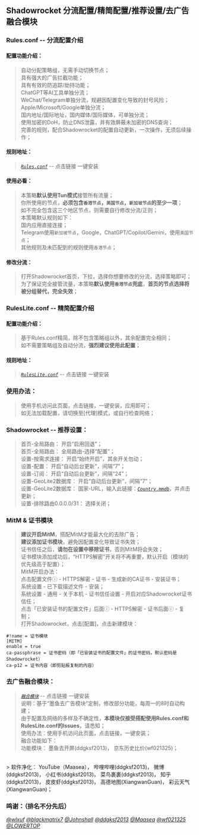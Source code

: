 ## Shadowrocket 分流配置/精简配置/推荐设置/去广告融合模块<br>

### Rules.conf -- 分流配置介绍
#### 配置功能介绍：<br>
> 自动分配策略组，无需手动切换节点；<br>
> 具有强大的广告拦截功能；<br>
> 具有有效的防追踪/劫持功能；<br>
> ChatGPT等AI工具单独分流；<br>
> WeChat/Telegram单独分流，规避因配置变化导致的封号风险；<br>
> Apple/Microsoft/Google单独分流；<br>
> 国内地址/国际地址，国内媒体/国际媒体，可单独分流；<br>
> 使用加密的DoH，防止DNS泄露，并有效屏蔽未加密的DNS查询；<br>
> 完善的规则，配合Shadowrocket的配置自动更新，一次操作，无须后续操作；<br>

#### 规则地址：<br>
> [*`Rules.conf`*](https://lowertop.github.io/Shadowrocket-First/redirect.html?url=shadowrocket://config/add/https://raw.githubusercontent.com/XiangwanGuan/Shadowrocket/main/Rules.conf) -- 点击链接 一键安装<br>

#### 使用必看：<br>
> 本策略**默认使用Tun模式**接管所有流量；<br>
> 你所使用的节点，**必须包含`香港节点`，`美国节点`，`新加坡节点`的至少一项**；<br>
> 如不完全包含这三个地区节点，则需要自行修改分流/正则；<br>
> 本策略默认规则如下：<br>
> 国内应用直接连接；<br>
> Telegram使用`新加坡节点`，Google，ChatGPT/Copilot/Gemini，使用`美国节点`；<br>
> 其他规则及未匹配到的规则使用`香港节点`；<br>

#### 修改分流：<br>
> 打开Shadowrocket首页，下拉，选择你想要修改的分流，选择策略即可；<br>
> 为了保证完全接管流量，本策略**默认使用`香港节点`兜底**，**首页的节点选择将被分组替代，完全失效**；<br>

### RulesLite.conf -- 精简配置介绍
#### 配置功能介绍：<br>
> 基于Rules.conf精简，除不包含策略组以外，其余配置完全相同；<br>
> 如不需要策略组及自动分流，**强烈建议使用此配置**；<br>

#### 规则地址：<br>
> [*`RulesLite.conf`*](https://lowertop.github.io/Shadowrocket-First/redirect.html?url=shadowrocket://config/add/https://raw.githubusercontent.com/XiangwanGuan/Shadowrocket/main/RulesLite.conf) -- 点击链接 一键安装<br>

### 使用办法：<br>
> 使用手机访问此页面，点击链接，一键安装，应用即可；<br>
> 如无法加载配置，请切换至[代理]模式，或自行检查网络；<br>

### Shadowrocket -- 推荐设置：<br>
> 首页-全局路由：
开启“启用回退”；<br>
> 首页-全局路由：
全局路由-选择“配置”；<br>
> 设置-按需求连接：
开启“始终开启”，其余开关勿动；<br>
> 设置-配置：
开启“自动后台更新”，间隔“7”；<br>
> 设置-订阅：
开启“自动后台更新”，间隔“24”；<br>
> 设置-GeoLite2数据库：
开启“自动后台更新”，间隔“7”；<br>
> 设置-GeoLite2数据库：
国家-URL，输入此链接：[*`Country.mmdb`*](https://github.com/Hackl0us/GeoIP2-CN/raw/release/Country.mmdb)，并点击更新；<br>
> 设置-排除路由0.0.0.0/31：
选择关闭；<br>

### MitM & 证书模块
> **建议开启MitM**，搭配MitM才能最大化的去除广告；<br>
> **建议添加证书模块**，避免因配置变化导致证书失效；<br>
> 证书信任之后，**请勿在设置中移除证书**，否则MitM将会失效；<br>
> 证书模块添加成功后，“HTTPS解密”开关将不再重要，默认开启（模块的优先级高于配置）；<br>
> MitM开启办法：<br>
> 点击配置文件ⓘ - HTTPS解密 - 证书 - 生成新的CA证书 - 安装证书；<br>
> 系统设置 - 已下载描述文件 - 安装；<br>
> 系统设置 - 通用 - 关于本机 - 证书信任设置 - 开启对应Shadowrocket证书信任；<br>
> 点击「已安装证书的配置文件」后面ⓘ - HTTPS解密 - 证书后面ⓘ - 复制；<br>
> 打开Shadowrocket，点击[配置]，点击新建模块：<br>
```
#!name = 证书模块
[MITM]
enable = true
ca-passphrase = 证书密码（即「已安装证书的配置文件」的证书密码，默认密码是Shadowrocket）
ca-p12 = 证书内容（即剪贴板复制的内容）
```

### 去广告融合模块：
> [*`融合模块`*](https://lowertop.github.io/Shadowrocket-First/redirect.html?url=shadowrocket://install?module=https://raw.githubusercontent.com/XiangwanGuan/Shadowrocket/main/Module.sgmodule) -- 点击链接 一键安装<br>
> 说明：基于“墨鱼去广告模块”定制，修改部分功能，每周一的8时自动构建；<br>
> 由于配置及网络的多样及不确定性，**本模块仅接受搭配使用Rules.conf和RulesLite.conf的Issues**，请悉知；<br>
> 使用办法：使用手机访问此页面，点击链接，一键安装；<br>
> 融合功能如下：<br>
> 功能模块：
墨鱼去开屏(ddgksf2013)，
京东历史比价(wf021325)；
<br>
> 软件净化：
YouTube（Maasea），
哔哩哔哩(ddgksf2013)，
微博(ddgksf2013)，
小红书(ddgksf2013)，
菜鸟裹裹(ddgksf2013)，
知乎(ddgksf2013)，
皮皮虾(ddgksf2013)，
高德地图(XiangwanGuan)，
彩云天气(XiangwanGuan)；
<br>

### 鸣谢：（排名不分先后）<br>
[*@wlxuf*](https://github.com/wlxuf/Shadowrocket)
[*@blackmatrix7*](https://github.com/blackmatrix7/ios_rule_script/tree/master/rule/Shadowrocket)
[*@Johnshall*](https://github.com/Johnshall/Shadowrocket-ADBlock-Rules-Forever)
[*@ddgksf2013*](https://github.com/ddgksf2013/ddgksf2013)
[*@Maasea*](https://github.com/Maasea/sgmodule)
[*@wf021325*](https://github.com/wf021325/qx)
[*@LOWERTOP*](https://github.com/LOWERTOP/Shadowrocket-First)
